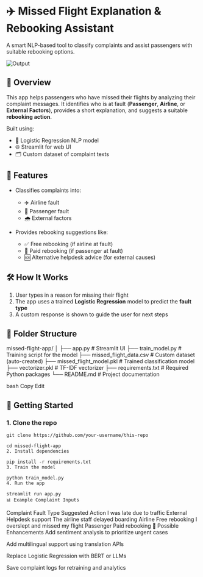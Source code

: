 # ✈️ Missed Flight Explanation & Rebooking Assistant

A smart NLP-based tool to classify complaints and assist passengers with suitable rebooking options.

![Output](https://github.com/user-attachments/assets/1aa34cfd-198f-4144-a8cf-0079ae2f058d)

## 📌 Overview

This app helps passengers who have missed their flights by analyzing their complaint messages. It identifies who is at fault (**Passenger**, **Airline**, or **External Factors**), provides a short explanation, and suggests a suitable **rebooking action**.

Built using:

- 🧠 Logistic Regression NLP model  
- 🌐 Streamlit for web UI  
- 🗂️ Custom dataset of complaint texts  

## 🧠 Features

- Classifies complaints into:
  - ✈️ Airline fault
  - 🧍 Passenger fault
  - 🌧️ External factors

- Provides rebooking suggestions like:
  - ✅ Free rebooking (if airline at fault)
  - 💸 Paid rebooking (if passenger at fault)
  - 🆘 Alternative helpdesk advice (for external causes)

## 🛠️ How It Works

1. User types in a reason for missing their flight  
2. The app uses a trained **Logistic Regression** model to predict the **fault type**  
3. A custom response is shown to guide the user for next steps  

## 📂 Folder Structure

missed-flight-app/ │ ├── app.py # Streamlit UI ├── train_model.py # Training script for the model ├── missed_flight_data.csv # Custom dataset (auto-created) ├── missed_flight_model.pkl # Trained classification model ├── vectorizer.pkl # TF-IDF vectorizer ├── requirements.txt # Required Python packages └── README.md # Project documentation

bash
Copy
Edit

## 🚀 Getting Started

### 1. Clone the repo
```
git clone https://github.com/your-username/this-repo

cd missed-flight-app
2. Install dependencies

pip install -r requirements.txt
3. Train the model

python train_model.py
4. Run the app

streamlit run app.py
📊 Example Complaint Inputs
```
Complaint	Fault Type	Suggested Action
I was late due to traffic	External	Helpdesk support
The airline staff delayed boarding	Airline	Free rebooking
I overslept and missed my flight	Passenger	Paid rebooking
🔮 Possible Enhancements
Add sentiment analysis to prioritize urgent cases

Add multilingual support using translation APIs

Replace Logistic Regression with BERT or LLMs

Save complaint logs for retraining and analytics
